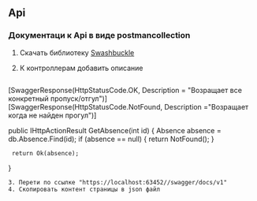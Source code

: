 ## Api
### Документаци к Api в виде postmancollection
1. Скачать библиотеку [Swashbuckle](https://github.com/domaindrivendev/Swashbuckle.WebApi)

2. К контроллерам добавить описание
   ```
  [SwaggerResponse(HttpStatusCode.OK, Description = "Возращает все конкретный пропуск/отгул")]
  [SwaggerResponse(HttpStatusCode.NotFound, Description ="Возращает когда не найден прогул")]

  public IHttpActionResult GetAbsence(int id)
  {
     Absence absence = db.Absence.Find(id);
     if (absence == null)
     {
         return NotFound();
     }

     return Ok(absence);
  }
   ```
3. Перети по ссылке "https://localhost:63452//swagger/docs/v1"
4. Скопировать контент страницы в json файл 
